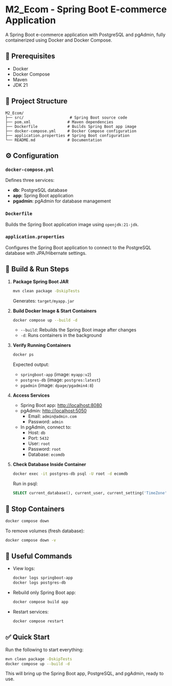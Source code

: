 # M2_Ecom - Spring Boot E-commerce Application

A Spring Boot e-commerce application with PostgreSQL and pgAdmin, fully containerized using Docker and Docker Compose.

## 📌 Prerequisites
- Docker
- Docker Compose
- Maven
- JDK 21

## 📂 Project Structure
```
M2_Ecom/
├── src/                    # Spring Boot source code
├── pom.xml                # Maven dependencies
├── Dockerfile             # Builds Spring Boot app image
├── docker-compose.yml     # Docker Compose configuration
├── application.properties # Spring Boot configuration
└── README.md              # Documentation
```

## ⚙️ Configuration
### `docker-compose.yml`
Defines three services:
- **db**: PostgreSQL database
- **app**: Spring Boot application
- **pgadmin**: pgAdmin for database management

### `Dockerfile`
Builds the Spring Boot application image using `openjdk:21-jdk`.

### `application.properties`
Configures the Spring Boot application to connect to the PostgreSQL database with JPA/Hibernate settings.

## 🚀 Build & Run Steps
1. **Package Spring Boot JAR**
   ```bash
   mvn clean package -DskipTests
   ```
   Generates: `target/myapp.jar`

2. **Build Docker Image & Start Containers**
   ```bash
   docker compose up --build -d
   ```
   - `--build`: Rebuilds the Spring Boot image after changes
   - `-d`: Runs containers in the background

3. **Verify Running Containers**
   ```bash
   docker ps
   ```
   Expected output:
   - `springboot-app` (image: `myapp:v2`)
   - `postgres-db` (image: `postgres:latest`)
   - `pgadmin` (image: `dpage/pgadmin4:8`)

4. **Access Services**
   - Spring Boot app: [http://localhost:8080](http://localhost:8080)
   - pgAdmin: [http://localhost:5050](http://localhost:5050)
     - Email: `admin@admin.com`
     - Password: `admin`
   - In pgAdmin, connect to:
     - Host: `db`
     - Port: `5432`
     - User: `root`
     - Password: `root`
     - Database: `ecomdb`

5. **Check Database Inside Container**
   ```bash
   docker exec -it postgres-db psql -U root -d ecomdb
   ```
   Run in psql:
   ```sql
   SELECT current_database(), current_user, current_setting('TimeZone');
   ```

## 🛑 Stop Containers
```bash
docker compose down
```
To remove volumes (fresh database):
```bash
docker compose down -v
```

## 🧰 Useful Commands
- View logs:
  ```bash
  docker logs springboot-app
  docker logs postgres-db
  ```
- Rebuild only Spring Boot app:
  ```bash
  docker compose build app
  ```
- Restart services:
  ```bash
  docker compose restart
  ```

## ✅ Quick Start
Run the following to start everything:
```bash
mvn clean package -DskipTests
docker compose up --build -d
```
This will bring up the Spring Boot app, PostgreSQL, and pgAdmin, ready to use.
